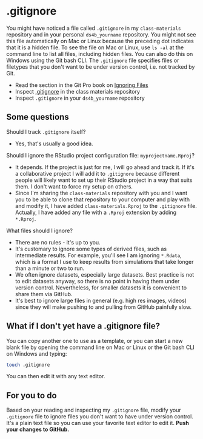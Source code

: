 # .gitignore
You might have noticed a file called `.gitignore` in my `class-materials` repository and in your personal `ds4b_yourname` repository. You might not see this file automatically on Mac or Linux because the preceding dot indicates that it is a hidden file. To see the file on Mac or Linux, use `ls -al` at the command line to list all files, including hidden files. You can also do this on Windows using the Git bash CLI. The `.gitignore` file specifies files or filetypes that you don't want to be under version control, i.e. not tracked by Git.
* Read the section in the Git Pro book on [Ignoring Files](https://git-scm.com/book/en/v2/Git-Basics-Recording-Changes-to-the-Repository#_ignoring)
* Inspect [.gitignore](../.gitignore) in the class materials repository
* Inspect `.gitignore` in your `ds4b_yourname` repository



## Some questions
Should I track `.gitignore` itself?
* Yes, that's usually a good idea.

Should I ignore the RStudio project configuration file: `myprojectname.Rproj`?
* It depends. If the project is just for me, I will go ahead and track it. If it's a collaborative project I will add it to `.gitignore` because different people will likely want to set up their RStudio project in a way that suits them. I don't want to force my setup on others.
* Since I'm sharing the `class-materials` repository with you and I want you to be able to clone that repository to your computer and play with and modify it, I have added `class-materials.Rproj` to  the `.gitignore` file. Actually, I have added any file with a `.Rproj` extension by adding `*.Rproj`.

What files should I ignore?
* There are no rules - it's up to you.
* It's customary to ignore some types of derived files, such as intermediate results. For example, you'll see I am ignoring `*.Rdata`, which is a format I use to keep results from simulations that take longer than a minute or two to run.
* We often ignore datasets, especially large datasets. Best practice is not to edit datasets anyway, so there is no point in having them under version control. Nevertheless, for smaller datasets it is convenient to share them via GitHub.
* It's best to ignore large files in general (e.g. high res images, videos) since they will make pushing to and pulling from GitHub painfully slow.



## What if I don't yet have a .gitignore file?

You can copy another one to use as a template, or you can start a new blank file by opening the command line on Mac or Linux or the Git bash CLI on Windows and typing:

```bash
touch .gitignore
```

You can then edit it with any text editor.



## For you to do
Based on your reading and inspecting my `.gitignore` file, modify your `.gitignore` file to ignore files you don't want to have under version control. It's a plain text file so you can use your favorite text editor to edit it. **Push your changes to GitHub.**
